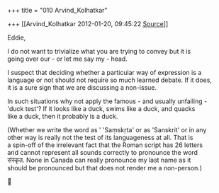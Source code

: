 +++
title = "010 Arvind_Kolhatkar"

+++
[[Arvind_Kolhatkar	2012-01-20, 09:45:22 [Source](https://groups.google.com/g/samskrita/c/j7kIhdQWyc0)]]



Eddie,  
  
I do not want to trivialize what you are trying to convey but it is  
going over our - or let me say my - head.  
  
I suspect that deciding whether a particular way of expression is a  
language or not should not require so much learned debate. If it does,  
it is a sure sign that we are discussing a non-issue.  
  
In such situations why not apply the famous - and usually unfailing -  
'duck test'? If it looks like a duck, swims like a duck, and quacks  
like a duck, then it probably is a duck.  
  
(Whether we write the word as ' 'Saṃskṛta' or as 'Sanskrit' or in any  
other way is really not the test of its languageness at all. That is  
a spin-off of the irrelevant fact that the Roman script has 26 letters  
and cannot represent all sounds correctly to pronounce the word  
संस्कृत. None in Canada can really pronounce my last name as it  
should be pronounced but that does not render me a non-person.)  



